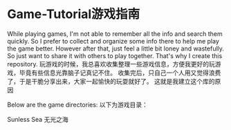 # Game-Tutorial游戏指南
While playing games, I'm not able to remember all the info and search them quickly. So I prefer to collect and organize some info there to help me play the game better.
However after that, just feel a little bit loney and wastefully. So just want to share it with others to play together. 
That's why I create this repository.
玩游戏的时候，我总喜欢收集整理一些游戏信息，方便我更好的玩游戏，毕竟有些信息光靠脑子记真记不住。
收集完后，只自己一个人用又觉得浪费了，于是干脆分享出来，大家一起愉快的玩耍就好了。
这就是我建立这个库的原因

Below are the game directories:
以下为游戏目录：

Sunless Sea
无光之海

